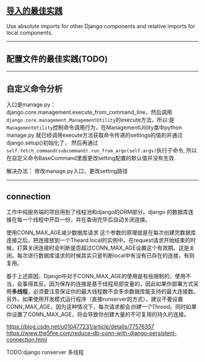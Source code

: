 ## [导入的最佳实践](https://docs.djangoproject.com/en/dev/internals/contributing/writing-code/coding-style/#imports)

Use absolute imports for other Django components and relative imports for local components.

---
## 配置文件的最佳实践(TODO)

---
## 自定义命令分析

入口是manage.py：django.core.management.execute_from_command_line，然后调用`django.core.management.ManagementUtility`的execute方法，所以:是`ManagementUtility`控制命令调用行为，在ManagementUtility类中python manage.py 就已经调用execute方法获取命令传递的settings的值的并通过django.setup()初始化了， 然后再通过`self.fetch_command(subcommand).run_from_argv(self.argv)`执行子命令, 所以在自定义命令BaseCommand里面更改setting配置的默认值并没有生效.

解决办法： 修改manage.py入口，更改setting路径

---
## connection
工作中纯服务端的项目用到了线程池和django的ORM部分。django 的数据库连接在每一个线程中开启一份，并在查询完毕后自动关闭连接。

使用CONN_MAX_AGE减少数据库请求
这个参数的原理就是在每次创建完数据库连接之后，把连接放到一个Theard.local的实例中。在request请求开始结束的时候，打算关闭连接时会判断是否超过CONN_MAX_AGE设置这个有效期。这是关闭。每次进行数据库请求的时候其实只是判断local中有没有已存在的连接，有则复用。

基于上述原因，Django中对于CONN_MAX_AGE的使用是有些限制的，使用不当，会事得其反。因为保存的连接是基于线程局部变量的，因此如果你部署方式采用**多线程**，必须要注意保证你的最大线程数不会多余数据库能支持的最大连接数。另外，如果使用开发模式运行程序（直接runserver的方式），建议不要设置CONN_MAX_AGE，因为这种情况下，每次请求都会*创建一个Thread*。同时如果你设置了CONN_MAX_AGE，将会导致你创建大量的不可复用的持久的连接。



https://blog.csdn.net/u010477231/article/details/77576357
https://www.the5fire.com/reduce-db-conn-with-django-persistent-connection.html

TODO:django runserver 多线程